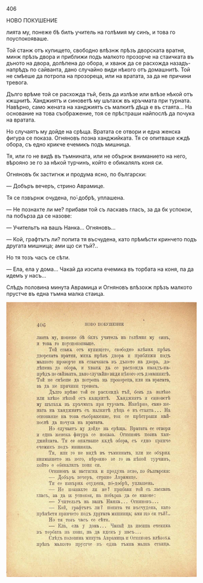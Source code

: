 ﻿406

НОВО ПОКУШЕНИЕ

лията му, понеже бѣ билъ учитель на голѣмия му синъ, и това го поуспокояваше.

Той станж отъ купището, свободно влѣзнж прѣзъ дворската вратня, минж прѣзъ двора и приближи подъ малкото прозорче на стаичката въ дъното на двора, долѣпена до обора, и хванж да се расхожда назадъ-напрѣдъ по сайванта, дано случайно види нѣкого отъ домашнитѣ. Той не смѣеше да потропа на прозореца, или на вратата, за да не причини тревога.

Дълго врѣме той се расхожда тъй, безъ да излѣзе или влѣзе нѣкой отъ кжщнитѣ. Ханджиятъ и синоветѣ му шътахж въ кръчмата при турната. Навѣрно, само жената на ханджиятъ съ малкитѣ дѣца е въ стаята... На основание на това съображение, тоя се прѣстраши найпослѣ да почука на вратата.

Но случаятъ му дойде на срѣща. Вратата се отвори и една женска фигура се показа. Огняновъ позна ханджийката. Тя се опитваше кждѣ обора, съ едно крикче ечемикъ подъ мишница.

Тя, или го не видѣ въ тъмнината, или не обърнж вниманието на него, вѣрояно зе го за нѣкой турчинъ, който е обикалялъ коня си.

Огняновъ бк застигнж и продума ясно, по български:

— Добъръ вечеръ, стрино Аврамице.

Тя се пзвърнж очудена, по́-добрѣ, уплашена.

— Не познахте ли ме? прибави той съ ласкавъ гласъ, за да бк успокои, па побърза да се назове:

— Учительтъ на вашъ Нанка... Огняновъ...

— Кой, графтътъ ли? попита тя въсчудена, като прѣмѣсти кринчето подъ другата мишница; ами що си тъй?..

Но тя тозъ часъ се сѣти.

— Ела, ела у дома... Чакай да изсипа ечемика въ торбата на коня, па да идемъ у насъ...

Слѣдъ половина минута Аврамица и Огняновъ влѣзохж прѣзъ малкото прустче въ една тъмна малка стаица.

![original](../images/453.jpg)


